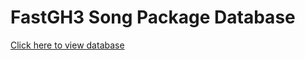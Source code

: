 # FastGH3 Song Package Database
[Click here to view database](http://donnaken15.github.io/FSPdatabase)
